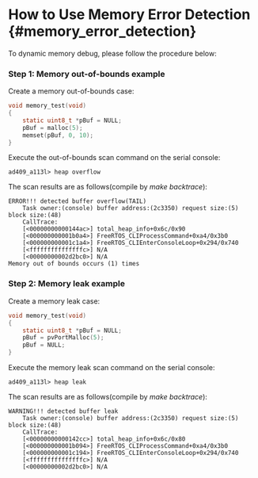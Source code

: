 How to Use Memory Error Detection {#memory_error_detection}
===============

To dynamic memory debug, please follow the procedure below:

### Step 1: Memory out-of-bounds example ###

Create a memory out-of-bounds case:

```c
void memory_test(void)
{
    static uint8_t *pBuf = NULL;
    pBuf = malloc(5);
    memset(pBuf, 0, 10);
}
```

Execute the out-of-bounds scan command on the serial console:

	ad409_a113l> heap overflow

The scan results are as follows(compile by *make backtrace*):

	ERROR!!! detected buffer overflow(TAIL)
		Task owner:(console) buffer address:(2c3350) request size:(5) block size:(48)
		CallTrace:
		[<00000000000144ac>] total_heap_info+0x6c/0x90
		[<000000000001b0a4>] FreeRTOS_CLIProcessCommand+0xa4/0x3b0
		[<000000000001c1a4>] FreeRTOS_CLIEnterConsoleLoop+0x294/0x740
		[<fffffffffffffffc>] N/A
		[<00000000002d2bc0>] N/A
	Memory out of bounds occurs (1) times

### Step 2: Memory leak example ###

Create a memory leak case:

```c
void memory_test(void)
{
    static uint8_t *pBuf = NULL;
    pBuf = pvPortMalloc(5);
    pBuf = NULL;
}
```

Execute the memory leak scan command on the serial console:

	ad409_a113l> heap leak

The scan results are as follows(compile by *make backtrace*):

	WARNING!!! detected buffer leak
		Task owner:(console) buffer address:(2c3350) request size:(5) block size:(48)
		CallTrace:
		[<00000000000142cc>] total_heap_info+0x6c/0x80
		[<000000000001b094>] FreeRTOS_CLIProcessCommand+0xa4/0x3b0
		[<000000000001c194>] FreeRTOS_CLIEnterConsoleLoop+0x294/0x740
		[<fffffffffffffffc>] N/A
		[<00000000002d2bc0>] N/A
